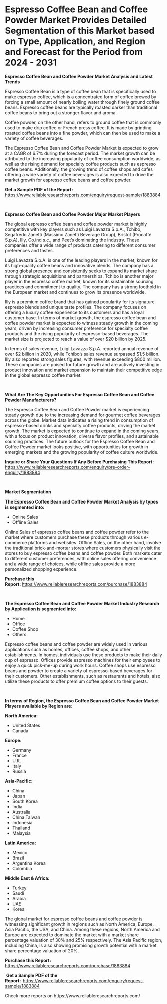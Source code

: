 <p><h1>Espresso Coffee Bean and Coffee Powder Market Provides Detailed Segmentation of this Market based on Type, Application, and Region and Forecast for the Period from 2024 - 2031</h1></p><p><strong>Espresso Coffee Bean and Coffee Powder Market Analysis and Latest Trends</strong></p>
<p><p>Espresso Coffee Bean is a type of coffee bean that is specifically used to make espresso coffee, which is a concentrated form of coffee brewed by forcing a small amount of nearly boiling water through finely ground coffee beans. Espresso coffee beans are typically roasted darker than traditional coffee beans to bring out a stronger flavor and aroma.</p><p>Coffee powder, on the other hand, refers to ground coffee that is commonly used to make drip coffee or French press coffee. It is made by grinding roasted coffee beans into a fine powder, which can then be used to make a variety of coffee beverages.</p><p>The Espresso Coffee Bean and Coffee Powder Market is expected to grow at a CAGR of 6.7% during the forecast period. The market growth can be attributed to the increasing popularity of coffee consumption worldwide, as well as the rising demand for specialty coffee products such as espresso coffee beans. Additionally, the growing trend of coffee shops and cafes offering a wide variety of coffee beverages is also expected to drive the market growth for espresso coffee beans and coffee powder.</p></p>
<p><strong>Get a Sample PDF of the Report:&nbsp;</strong> <a href="https://www.reliableresearchreports.com/enquiry/request-sample/1883884">https://www.reliableresearchreports.com/enquiry/request-sample/1883884</a></p>
<p>&nbsp;</p>
<p><strong>Espresso Coffee Bean and Coffee Powder Major Market Players</strong></p>
<p><p>The global espresso coffee bean and coffee powder market is highly competitive with key players such as Luigi Lavazza S.p.A., Tchibo, Segafredo Zanetti (Massimo Zanetti Beverage Group), Bristot (Procaffé S.p.A), Illy, Co.ind s.c., and Peet’s dominating the industry. These companies offer a wide range of products catering to different consumer preferences and tastes.</p><p>Luigi Lavazza S.p.A. is one of the leading players in the market, known for its high-quality coffee beans and innovative blends. The company has a strong global presence and consistently seeks to expand its market share through strategic acquisitions and partnerships. Tchibo is another major player in the espresso coffee market, known for its sustainable sourcing practices and commitment to quality. The company has a strong foothold in the European market and continues to grow its presence worldwide.</p><p>Illy is a premium coffee brand that has gained popularity for its signature espresso blends and unique taste profiles. The company focuses on offering a luxury coffee experience to its customers and has a loyal customer base. In terms of market growth, the espresso coffee bean and coffee powder market is expected to witness steady growth in the coming years, driven by increasing consumer preference for specialty coffee products and the rising popularity of espresso-based beverages. The market size is projected to reach a value of over $20 billion by 2025.</p><p>In terms of sales revenue, Luigi Lavazza S.p.A. reported annual revenue of over $2 billion in 2020, while Tchibo’s sales revenue surpassed $1.5 billion. Illy also reported strong sales figures, with revenue exceeding $800 million. These companies are poised for future growth and are actively investing in product innovation and market expansion to maintain their competitive edge in the global espresso coffee market.</p></p>
<p>&nbsp;</p>
<p><strong>What Are The Key Opportunities For Espresso Coffee Bean and Coffee Powder Manufacturers?</strong></p>
<p><p>The Espresso Coffee Bean and Coffee Powder market is experiencing steady growth due to the increasing demand for gourmet coffee beverages across the globe. Market data indicates a rising trend in consumption of espresso-based drinks and specialty coffee products, driving the market growth. The market is expected to continue to expand in the coming years, with a focus on product innovation, diverse flavor profiles, and sustainable sourcing practices. The future outlook for the Espresso Coffee Bean and Coffee Powder market looks positive, with opportunities for growth in emerging markets and the growing popularity of coffee culture worldwide.</p></p>
<p><strong>Inquire or Share Your Questions If Any Before Purchasing This Report:</strong> <a href="https://www.reliableresearchreports.com/enquiry/pre-order-enquiry/1883884">https://www.reliableresearchreports.com/enquiry/pre-order-enquiry/1883884</a></p>
<p>&nbsp;</p>
<p><strong>Market Segmentation</strong></p>
<p><strong>The Espresso Coffee Bean and Coffee Powder Market Analysis by types is segmented into:</strong></p>
<p><ul><li>Online Sales</li><li>Offline Sales</li></ul></p>
<p><p>Online Sales of espresso coffee beans and coffee powder refer to the market where customers purchase these products through various e-commerce platforms and websites. Offline Sales, on the other hand, involve the traditional brick-and-mortar stores where customers physically visit the stores to buy espresso coffee beans and coffee powder. Both markets cater to different customer preferences, with online sales offering convenience and a wide range of choices, while offline sales provide a more personalized shopping experience.</p></p>
<p><strong>Purchase this Report:&nbsp;</strong><a href="https://www.reliableresearchreports.com/purchase/1883884">https://www.reliableresearchreports.com/purchase/1883884</a></p>
<p>&nbsp;</p>
<p><strong>The Espresso Coffee Bean and Coffee Powder Market Industry Research by Application is segmented into:</strong></p>
<p><ul><li>Home</li><li>Office</li><li>Coffee Shop</li><li>Others</li></ul></p>
<p><p>Espresso coffee beans and coffee powder are widely used in various applications such as homes, offices, coffee shops, and other establishments. In homes, individuals use these products to make their daily cup of espresso. Offices provide espresso machines for their employees to enjoy a quick pick-me-up during work hours. Coffee shops use espresso beans and powder to create a variety of espresso-based beverages for their customers. Other establishments, such as restaurants and hotels, also utilize these products to offer premium coffee options to their guests.</p></p>
<p>&nbsp;</p>
<p><strong>In terms of Region, the Espresso Coffee Bean and Coffee Powder Market Players available by Region are:</strong></p>
<p>
    <p> <strong> North America: </strong>
        <ul>
            <li>United States</li>
            <li>Canada</li>
        </ul>
        </p> 
    <p> <strong> Europe: </strong>
        <ul>
            <li>Germany</li>
            <li>France</li>
            <li>U.K.</li>
            <li>Italy</li>
            <li>Russia</li>
        </ul>
        </p> 
    <p> <strong> Asia-Pacific: </strong>
        <ul>
            <li>China</li>
            <li>Japan</li>
            <li>South Korea</li>
            <li>India</li>
            <li>Australia</li>
            <li>China Taiwan</li>
            <li>Indonesia</li>
            <li>Thailand</li>
            <li>Malaysia</li>
        </ul>
        </p> 
    <p> <strong> Latin America: </strong>
        <ul>
            <li>Mexico</li>
            <li>Brazil</li>
            <li>Argentina Korea</li>
            <li>Colombia</li>
        </ul>
        </p> 
    <p> <strong> Middle East & Africa: </strong>
        <ul>
            <li>Turkey</li>
            <li>Saudi</li>
            <li>Arabia</li>
            <li>UAE</li>
            <li>Korea</li>
        </ul>
    </p>
    </p>
<p><p>The global market for espresso coffee beans and coffee powder is witnessing significant growth in regions such as North America, Europe, Asia Pacific, the USA, and China. Among these regions, North America and Europe are expected to dominate the market with a market share percentage valuation of 30% and 25% respectively. The Asia Pacific region, including China, is also showing promising growth potential with a market share percentage valuation of 20%.</p></p>
<p><strong>Purchase this Report: </strong><a href="https://www.reliableresearchreports.com/purchase/1883884">https://www.reliableresearchreports.com/purchase/1883884</a></p>
<p>&nbsp;<strong>Get a Sample PDF of the Report:&nbsp;&nbsp;</strong><a href="https://www.reliableresearchreports.com/enquiry/request-sample/1883884">https://www.reliableresearchreports.com/enquiry/request-sample/1883884</a></p>
<p><strong></strong></p>
<p>Check more reports on https://www.reliableresearchreports.com/</p>